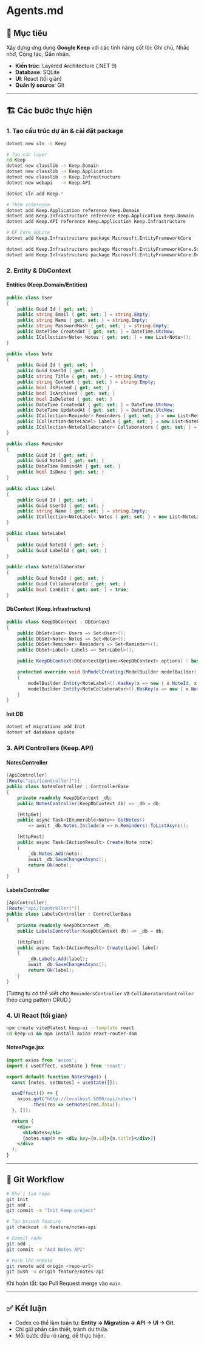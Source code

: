 # Agents.md

## 🎯 Mục tiêu
Xây dựng ứng dụng **Google Keep** với các tính năng cốt lõi: Ghi chú, Nhắc nhở, Cộng tác, Gắn nhãn.

- **Kiến trúc**: Layered Architecture (.NET 9)
- **Database**: SQLite
- **UI**: React (tối giản)
- **Quản lý source**: Git

---

## 🏗️ Các bước thực hiện

### 1. Tạo cấu trúc dự án & cài đặt package
```bash
dotnet new sln -n Keep

# Tạo các layer
cd Keep
dotnet new classlib -n Keep.Domain
dotnet new classlib -n Keep.Application
dotnet new classlib -n Keep.Infrastructure
dotnet new webapi   -n Keep.API

dotnet sln add Keep.*

# Thêm reference
dotnet add Keep.Application reference Keep.Domain
dotnet add Keep.Infrastructure reference Keep.Application Keep.Domain
dotnet add Keep.API reference Keep.Application Keep.Infrastructure

# EF Core SQLite
dotnet add Keep.Infrastructure package Microsoft.EntityFrameworkCore

dotnet add Keep.Infrastructure package Microsoft.EntityFrameworkCore.Sqlite
dotnet add Keep.Infrastructure package Microsoft.EntityFrameworkCore.Design
```

### 2. Entity & DbContext

#### Entities (Keep.Domain/Entities)
```csharp
public class User
{
    public Guid Id { get; set; }
    public string Email { get; set; } = string.Empty;
    public string Name { get; set; } = string.Empty;
    public string PasswordHash { get; set; } = string.Empty;
    public DateTime CreatedAt { get; set; } = DateTime.UtcNow;
    public ICollection<Note> Notes { get; set; } = new List<Note>();
}

public class Note
{
    public Guid Id { get; set; }
    public Guid UserId { get; set; }
    public string Title { get; set; } = string.Empty;
    public string Content { get; set; } = string.Empty;
    public bool IsPinned { get; set; }
    public bool IsArchived { get; set; }
    public bool IsDeleted { get; set; }
    public DateTime CreatedAt { get; set; } = DateTime.UtcNow;
    public DateTime UpdatedAt { get; set; } = DateTime.UtcNow;
    public ICollection<Reminder> Reminders { get; set; } = new List<Reminder>();
    public ICollection<NoteLabel> Labels { get; set; } = new List<NoteLabel>();
    public ICollection<NoteCollaborator> Collaborators { get; set; } = new List<NoteCollaborator>();
}

public class Reminder
{
    public Guid Id { get; set; }
    public Guid NoteId { get; set; }
    public DateTime RemindAt { get; set; }
    public bool IsDone { get; set; }
}

public class Label
{
    public Guid Id { get; set; }
    public Guid UserId { get; set; }
    public string Name { get; set; } = string.Empty;
    public ICollection<NoteLabel> Notes { get; set; } = new List<NoteLabel>();
}

public class NoteLabel
{
    public Guid NoteId { get; set; }
    public Guid LabelId { get; set; }
}

public class NoteCollaborator
{
    public Guid NoteId { get; set; }
    public Guid CollaboratorId { get; set; }
    public bool CanEdit { get; set; } = true;
}
```

#### DbContext (Keep.Infrastructure)
```csharp
public class KeepDbContext : DbContext
{
    public DbSet<User> Users => Set<User>();
    public DbSet<Note> Notes => Set<Note>();
    public DbSet<Reminder> Reminders => Set<Reminder>();
    public DbSet<Label> Labels => Set<Label>();

    public KeepDbContext(DbContextOptions<KeepDbContext> options) : base(options) { }

    protected override void OnModelCreating(ModelBuilder modelBuilder)
    {
        modelBuilder.Entity<NoteLabel>().HasKey(x => new { x.NoteId, x.LabelId });
        modelBuilder.Entity<NoteCollaborator>().HasKey(x => new { x.NoteId, x.CollaboratorId });
    }
}
```

#### Init DB
```bash
dotnet ef migrations add Init
dotnet ef database update
```

### 3. API Controllers (Keep.API)

#### NotesController
```csharp
[ApiController]
[Route("api/[controller]")]
public class NotesController : ControllerBase
{
    private readonly KeepDbContext _db;
    public NotesController(KeepDbContext db) => _db = db;

    [HttpGet]
    public async Task<IEnumerable<Note>> GetNotes()
        => await _db.Notes.Include(n => n.Reminders).ToListAsync();

    [HttpPost]
    public async Task<IActionResult> Create(Note note)
    {
        _db.Notes.Add(note);
        await _db.SaveChangesAsync();
        return Ok(note);
    }
}
```

#### LabelsController
```csharp
[ApiController]
[Route("api/[controller]")]
public class LabelsController : ControllerBase
{
    private readonly KeepDbContext _db;
    public LabelsController(KeepDbContext db) => _db = db;

    [HttpPost]
    public async Task<IActionResult> Create(Label label)
    {
        _db.Labels.Add(label);
        await _db.SaveChangesAsync();
        return Ok(label);
    }
}
```

(Tương tự có thể viết cho `RemindersController` và `CollaboratorsController` theo cùng pattern CRUD.)

### 4. UI React (tối giản)
```bash
npm create vite@latest keep-ui --template react
cd keep-ui && npm install axios react-router-dom
```

#### NotesPage.jsx
```jsx
import axios from 'axios';
import { useEffect, useState } from 'react';

export default function NotesPage() {
  const [notes, setNotes] = useState([]);

  useEffect(() => {
    axios.get("http://localhost:5000/api/notes")
         .then(res => setNotes(res.data));
  }, []);

  return (
    <div>
      <h1>Notes</h1>
      {notes.map(n => <div key={n.id}>{n.title}</div>)}
    </div>
  );
}
```

---

## 🔧 Git Workflow

```bash
# Khởi tạo repo
git init
git add .
git commit -m "Init Keep project"

# Tạo branch feature
git checkout -b feature/notes-api

# Commit code
git add .
git commit -m "Add Notes API"

# Push lên remote
git remote add origin <repo-url>
git push -u origin feature/notes-api
```

Khi hoàn tất: tạo Pull Request merge vào `main`.

---

## ✅ Kết luận
- Codex có thể làm tuần tự: **Entity → Migration → API → UI → Git**.
- Chỉ giữ phần cần thiết, tránh dư thừa.
- Mỗi bước đều rõ ràng, dễ thực hiện.

